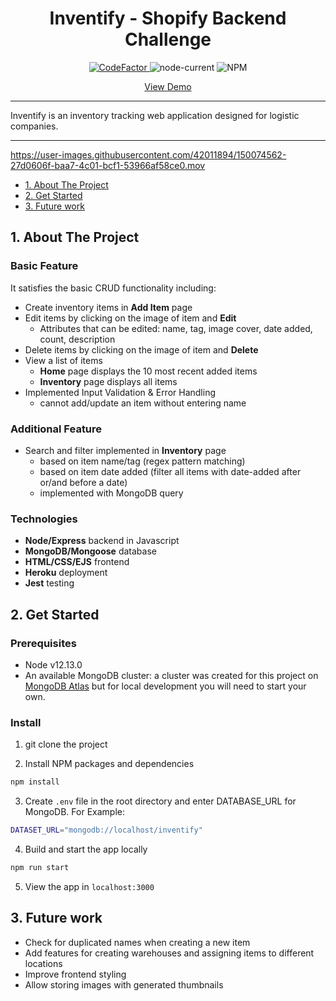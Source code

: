 <h1 align="center">Inventify - Shopify Backend Challenge</h1>

<p align="center">
  <a href="https://www.codefactor.io/repository/github/kevinxyc1/inventify">
    <img src="https://www.codefactor.io/repository/github/kevinxyc1/inventify/badge" alt="CodeFactor" />
  </a>
  <img alt="node-current" src="https://img.shields.io/node/v/express">
  <img alt="NPM" src="https://img.shields.io/npm/l/express">
</p>

<p align="center">
  <a href="https://inventify-app.herokuapp.com/">View Demo
  </a>
</p>

---

Inventify is an inventory tracking web application designed for logistic companies.

---

https://user-images.githubusercontent.com/42011894/150074562-27d0606f-baa7-4c01-bcf1-53966af58ce0.mov

- [1. About The Project](#1-about-the-project)
- [2. Get Started](#2-get-started)
- [3. Future work](#3-future-work)

## 1. About The Project

### Basic Feature
It satisfies the basic CRUD functionality including:
- Create inventory items in **Add Item** page
- Edit items by clicking on the image of item and **Edit**
  - Attributes that can be edited: name, tag, image cover, date added, count, description
- Delete items by clicking on the image of item and **Delete**
- View a list of items
  - **Home** page displays the 10 most recent added items
  - **Inventory** page displays all items
- Implemented Input Validation & Error Handling
  - cannot add/update an item without entering name
  
### Additional Feature
- Search and filter implemented in **Inventory** page
  - based on item name/tag (regex pattern matching)
  - based on item date added (filter all items with date-added after or/and before a date)
  - implemented with MongoDB query

### Technologies
- **Node/Express** backend in Javascript
- **MongoDB/Mongoose** database
- **HTML/CSS/EJS** frontend
- **Heroku** deployment
- **Jest** testing
  
## 2. Get Started

### Prerequisites

- Node v12.13.0
- An available MongoDB cluster: a cluster was created for this project on [MongoDB Atlas](https://cloud.mongodb.com) but for local development you will need to start your own.

### Install

1. git clone the project

2. Install NPM packages and dependencies
```bash
npm install
```

3. Create `.env` file in the root directory and enter DATABASE_URL for MongoDB. For Example:
```bash
DATASET_URL="mongodb://localhost/inventify"
```
4. Build and start the app locally
```bash
npm run start
```

5. View the app in `localhost:3000`

## 3. Future work

- Check for duplicated names when creating a new item
- Add features for creating warehouses and assigning items to different locations
- Improve frontend styling
- Allow storing images with generated thumbnails

